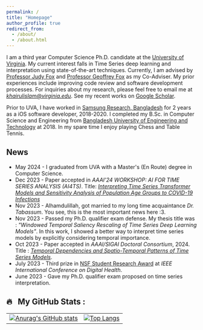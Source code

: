 ```yaml
---
permalink: /
title: "Homepage"
author_profile: true
redirect_from: 
  - /about/
  - /about.html
---
```


I am a third year Computer Science Ph.D. candidate at the [University of Virginia](https://engineering.virginia.edu/department/computer-science). 
My current interest falls in Time Series deep learning and interpretation using state-of-the-art techniques. Currently, I am advised by [Professor Judy Fox](https://judyfox.online/) and [Professor Geoffrey Fox](https://engineering.virginia.edu/faculty/geoffrey-c-fox) as my Co-Adviser. My prior experiences include improving code review and software development processes.  For inquiries about my research, please feel free to email me at <i>khairulislam@virginia.edu</i>. See my recent works on [Google Scholar](https://scholar.google.com/citations?user=pLgKvU8AAAAJ&hl=en).

Prior to UVA, I have worked in [Samsung Research, Bangladesh](https://research.samsung.com/srbd) for 2 years as a iOS software developer, 2018-2020. I completed my B.Sc. in Computer Science and Engineering from [Bangladesh University of Engineering and Technology](https://cse.buet.ac.bd/) at 2018. In my spare time I enjoy playing Chess and Table Tennis.

## News

* May 2024 - I graduated from UVA with a Master's (En Route) degree in Computer Science.
* Dec 2023 - Paper accepted in *AAAI'24 WORKSHOP: AI FOR TIME SERIES ANALYSIS (AI4TS)*. Title: *[Interpreting Time Series Transformer Models and Sensitivity Analysis of Population Age Groups to COVID-19 Infections](https://arxiv.org/html/2401.15119v1)*
* Nov 2023 - Alhamdulillah, got married to my long time acquaintance *Dr. Tabassum*. You see, this is the most important news here :3. 
* Nov 2023 - Passed my Ph.D. qualifier exam defense. My thesis title was : *"Windowed Temporal Saliency Rescaling of Time Series Deep Learning Models"*. In this work, I showed a better way to interpret time series models by explicitly considering temporal importance. 
* Oct 2023 - Paper accepted in *AAAI/SIGAI Doctoral Consortium*, 2024. Title : *[Temporal Dependencies and Spatio-Temporal Patterns of Time Series Models](https://ojs.aaai.org/index.php/AAAI/article/view/30396)*.
* July 2023 - Third prize in [NSF Student Research Award](https://conferences.computer.org/icdh/2023/student_awards.html) at *IEEE International Conference on Digital Health*. 
* June 2023 - Gave my Ph.D. qualifier exam proposed on time series interpretation. 

## 🔥 &nbsp; My GitHub Stats :
| | |
|:---|:---|
|[![Anurag's GitHub stats](https://github-readme-stats.vercel.app/api?username=khairulislam&show_icons=true&theme=merko)](https://github.com/anuraghazra/github-readme-stats)| [![Top Langs](https://github-readme-stats.vercel.app/api/top-langs/?username=khairulislam&layout=donut&theme=dark&size_weight=0.5&count_weight=0.5)](https://github.com/anuraghazra/github-readme-stats) | |
